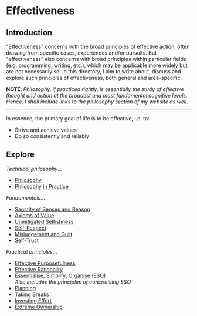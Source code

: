 # Effectiveness
## Introduction
"Effectiveness" concerns with the broad principles of effective action, often drawing from specific cases, experiences and/or pursuits. But "effectiveness" also concerns with broad principles within particular fields (e.g. programming, writing, etc.), which may be applicable more widely but are not necessarily so. In this directory, I aim to write about, discuss and explore such principles of effectiveness, both general and area-specific.

**NOTE**: _Philosophy, if practiced rightly, is essentially the study of effective thought and action at the broadest and most fundamental cognitive levels. Hence, I shall include links to the philosophy section of my website as well._

---

In essence, the primary goal of life is to be effective, i.e. to:

- Strive and achieve values
- Do so consistently and reliably

## Explore
_Technical philosophy_...

- [Philosophy](https://pranigopu.github.io/philosophy)
- [Philosophy in Practice](https://pranigopu.github.io/philosophy/philosophy-in-practice)

_Fundamentals_...

- [Sanctity of Senses and Reason](https://pranigopu.github.io/effectiveness/sanctity-of-senses-and-reason.html)
- [Axioms of Value](https://pranigopu.github.io/effectiveness/axioms-of-value.html)
- [Unmitigated Selfishness](https://pranigopu.github.io/effectiveness/unmitigated-selfishness.html)
- [Self-Respect](https://pranigopu.github.io/effectiveness/self-respect.html)
- [Misjudgement and Guilt](https://pranigopu.github.io/effectiveness/misjudgement-and-guilt.html)
- [Self-Trust](https://pranigopu.github.io/effectiveness/self-trust.html)

_Practical principles_...

- [Effective Purposefulness](https://pranigopu.github.io/effectiveness/effective-purposefulness.html)
- [Effective Rationality](https://pranigopu.github.io/effectiveness/effective-rationality.html)
- [Essentialise, Simplify, Organise (ESO)](https://pranigopu.github.io/effectiveness/eso.html) <br> _Also includes the principles of concretising ESO_
- [Planning](https://pranigopu.github.io/effectiveness/planning.html)
- [Taking Breaks](https://pranigopu.github.io/effectiveness/taking-breaks.html)
- [Investing Effort](https://pranigopu.github.io/effectiveness/investing-effort.html)
- [Extreme Ownership](https://pranigopu.github.io/effectiveness/extreme-ownership.html)